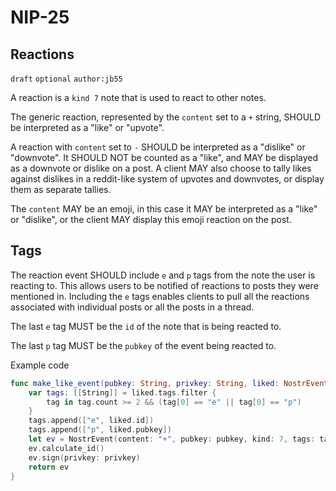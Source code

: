 
NIP-25
======

Reactions
---------

`draft` `optional` `author:jb55`

A reaction is a `kind 7` note that is used to react to other notes.

The generic reaction, represented by the `content` set to a `+` string, SHOULD
be interpreted as a "like" or "upvote".

A reaction with `content` set to `-` SHOULD be interpreted as a "dislike" or
"downvote". It SHOULD NOT be counted as a "like", and MAY be displayed as a
downvote or dislike on a post. A client MAY also choose to tally likes against
dislikes in a reddit-like system of upvotes and downvotes, or display them as
separate tallies.

The `content` MAY be an emoji, in this case it MAY be interpreted as a "like" or "dislike",
or the client MAY display this emoji reaction on the post.

Tags
----

The reaction event SHOULD include `e` and `p` tags from the note the user is
reacting to. This allows users to be notified of reactions to posts they were
mentioned in. Including the `e` tags enables clients to pull all the reactions
associated with individual posts or all the posts in a thread.

The last `e` tag MUST be the `id` of the note that is being reacted to. 

The last `p` tag MUST be the `pubkey` of the event being reacted to.

Example code

```swift
func make_like_event(pubkey: String, privkey: String, liked: NostrEvent) -> NostrEvent {
    var tags: [[String]] = liked.tags.filter { 
    	tag in tag.count >= 2 && (tag[0] == "e" || tag[0] == "p") 
    }
    tags.append(["e", liked.id])
    tags.append(["p", liked.pubkey])
    let ev = NostrEvent(content: "+", pubkey: pubkey, kind: 7, tags: tags)
    ev.calculate_id()
    ev.sign(privkey: privkey)
    return ev
}
